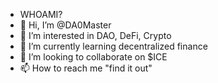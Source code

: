 - WHOAMI?
- 👋 Hi, I’m @DA0Master
- 👀 I’m interested in DAO, DeFi, Crypto
- 🌱 I’m currently learning decentralized finance
- 💞️ I’m looking to collaborate on $ICE
- 📫 How to reach me "find it out"

<!---
DA0Master/DA0Master is a ✨ special ✨ repository because its `README.md` (this file) appears on your GitHub profile.
You can click the Preview link to take a look at your changes.
--->
